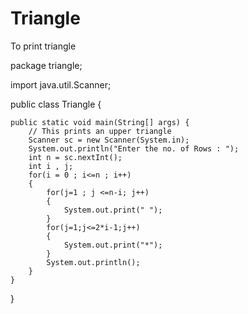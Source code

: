 # Triangle
To print triangle

package triangle;

import java.util.Scanner;

public class Triangle {

    public static void main(String[] args) {
        // This prints an upper triangle
        Scanner sc = new Scanner(System.in);
        System.out.println("Enter the no. of Rows : ");
        int n = sc.nextInt();
        int i , j;
        for(i = 0 ; i<=n ; i++)
        {
            for(j=1 ; j <=n-i; j++)
            {
                System.out.print(" ");
            }
            for(j=1;j<=2*i-1;j++)
            {
                System.out.print("*");
            }
            System.out.println();
        }
    }
}

